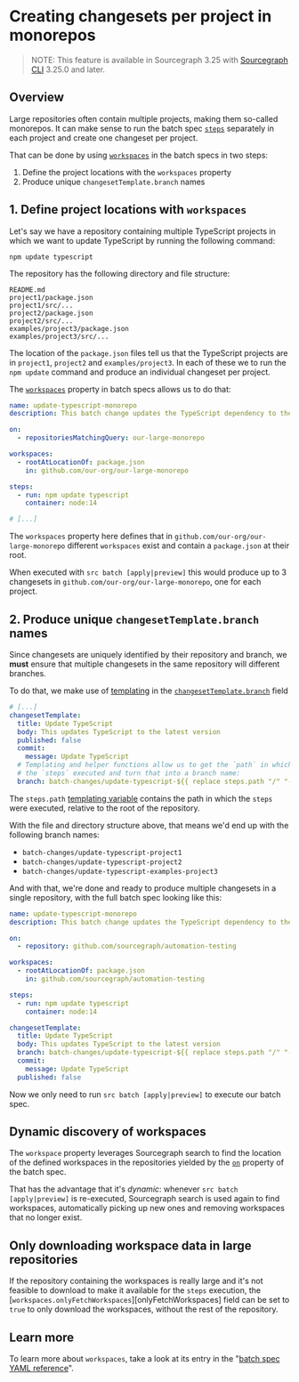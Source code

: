 # Creating changesets per project in monorepos

<style>
.markdown-body h2 { margin-top: 50px; }
.markdown-body pre.chroma { font-size: 0.75em; }
</style>

> NOTE: This feature is available in Sourcegraph 3.25 with <a href="https://github.com/sourcegraph/src-cli">Sourcegraph CLI</a> 3.25.0 and later.</p>

## Overview

Large repositories often contain multiple projects, making them so-called monorepos. It can make sense to run the batch spec [`steps`][steps] separately in each project and create one changeset per project.

That can be done by using [`workspaces`][workspaces] in the batch specs in two steps:

1. Define the project locations with the `workspaces` property
2. Produce unique `changesetTemplate.branch` names

## 1. Define project locations with `workspaces`

Let's say we have a repository containing multiple TypeScript projects in which we want to update TypeScript by running the following command:

```
npm update typescript
```

The repository has the following directory and file structure:

```
README.md
project1/package.json
project1/src/...
project2/package.json
project2/src/...
examples/project3/package.json
examples/project3/src/...
```

The location of the `package.json` files tell us that the TypeScript projects are in `project1`, `project2` and `examples/project3`. In each of these we to run the `npm update` command and produce an individual changeset per project.

The [`workspaces`][workspaces] property in batch specs allows us to do that:

```yaml
name: update-typescript-monorepo
description: This batch change updates the TypeScript dependency to the latest version

on:
  - repositoriesMatchingQuery: our-large-monorepo

workspaces:
  - rootAtLocationOf: package.json
    in: github.com/our-org/our-large-monorepo

steps:
  - run: npm update typescript
    container: node:14

# [...]
```

The `workspaces` property here defines that in `github.com/our-org/our-large-monorepo` different `workspaces` exist and contain a `package.json` at their root.

When executed with `src batch [apply|preview]` this would produce up to 3 changesets in `github.com/our-org/our-large-monorepo`, one for each project.

## 2. Produce unique `changesetTemplate.branch` names

Since changesets are uniquely identified by their repository and branch, we **must** ensure that multiple changesets in the same repository will different branches.

To do that, we make use of [templating][templating] in the [`changesetTemplate.branch`][branch] field

```yaml
# [...]
changesetTemplate:
  title: Update TypeScript
  body: This updates TypeScript to the latest version
  published: false
  commit:
    message: Update TypeScript
  # Templating and helper functions allow us to get the `path` in which
  # the `steps` executed and turn that into a branch name:
  branch: batch-changes/update-typescript-${{ replace steps.path "/" "-" }}
```

The `steps.path` [templating variable][templating] contains the path in which the `steps` were executed, relative to the root of the repository.

With the file and directory structure above, that means we'd end up with the following branch names:

- `batch-changes/update-typescript-project1`
- `batch-changes/update-typescript-project2`
- `batch-changes/update-typescript-examples-project3`

And with that, we're done and ready to produce multiple changesets in a single repository, with the full batch spec looking like this:

```yaml
name: update-typescript-monorepo
description: This batch change updates the TypeScript dependency to the latest version

on:
  - repository: github.com/sourcegraph/automation-testing

workspaces:
  - rootAtLocationOf: package.json
    in: github.com/sourcegraph/automation-testing

steps:
  - run: npm update typescript
    container: node:14

changesetTemplate:
  title: Update TypeScript
  body: This updates TypeScript to the latest version
  branch: batch-changes/update-typescript-${{ replace steps.path "/" "-" }}
  commit:
    message: Update TypeScript
  published: false
```

Now we only need to run `src batch [apply|preview]` to execute our batch spec.

## Dynamic discovery of workspaces

The `workspace` property leverages Sourcegraph search to find the location of the defined workspaces in the repositories yielded by the [`on`][on] property of the batch spec.

That has the advantage that it's _dynamic_: whenever `src batch [apply|preview]` is re-executed, Sourcegraph search is used again to find workspaces, automatically picking up new ones and removing workspaces that no longer exist.

## Only downloading workspace data in large repositories

If the repository containing the workspaces is really large and it's not feasible to download to make it available for the `steps` execution, the [`workspaces.onlyFetchWorkspaces`][onlyFetchWorkspaces] field can be set to `true` to only download the workspaces, without the rest of the repository.

## Learn more

To learn more about `workspaces`, take a look at its entry in the "[batch spec YAML reference][workspaces]".

<!-- References for easier reading of text above: -->

[cli]: ../cli/index.md
[steps]: ../references/batch_spec_yaml_reference.md#steps
[workspaces]: ../references/batch_spec_yaml_reference.md#workspaces
[onlyfetchworkspace]: ../references/batch_spec_yaml_reference.md#workspaces-onlyfetchworkspace
[on]: ../references/batch_spec_yaml_reference.md#on
[branch]: ../references/batch_spec_yaml_reference.md#changesettemplate-branch
[templating]: ../references/batch_spec_templating.md

